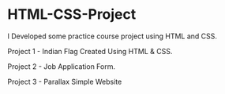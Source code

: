 # HTML-CSS-Project
I Developed some practice course project using HTML and CSS.

Project 1 - Indian Flag Created Using HTML & CSS.

Project 2 - Job Application Form.

Project 3 - Parallax Simple Website

